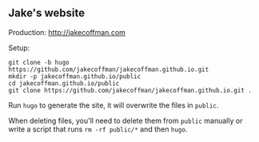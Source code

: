Jake's website
--------------

Production: http://jakecoffman.com

Setup:

```
git clone -b hugo https://github.com/jakecoffman/jakecoffman.github.io.git
mkdir -p jakecoffman.github.io/public
cd jakecoffman.github.io/public
git clone https://github.com/jakecoffman/jakecoffman.github.io.git .
```

Run `hugo` to generate the site, it will overwrite the files in `public`.

When deleting files, you'll need to delete them from `public` manually or write a script that runs `rm -rf public/*`
and then `hugo`.

